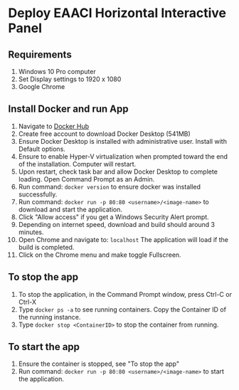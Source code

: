 # Deploy EAACI Horizontal Interactive Panel
## Requirements
1. Windows 10 Pro computer
2. Set Display settings to 1920 x 1080
3. Google Chrome

## Install Docker and run App
1. Navigate to [Docker Hub](https://hub.docker.com/editions/community/docker-ce-desktop-windows)
2. Create free account to download Docker Desktop (541MB)
3. Ensure Docker Desktop is installed with administrative user.  Install with Default options.
4. Ensure to enable Hyper-V virtualization when prompted toward the end of the installation.  Computer will restart.
5. Upon restart, check task bar and allow Docker Desktop to complete loading.   Open Command Prompt as an Admin.
6. Run command: `docker version` to ensure docker was installed successfully.
7. Run command:  `docker run -p 80:80 <username>/<image-name>` to download and start the application.  
8. Click "Allow access" if you get a Windows Security Alert prompt.
9. Depending on internet speed, download and build should around 3 minutes.
10. Open Chrome and navigate to: `localhost`   The application will load if the build is completed.
11. Click on the Chrome menu and make toggle Fullscreen.


## To stop the app
1. To stop the application, in the Command Prompt window, press Ctrl-C or Ctrl-X
2. Type `docker ps -a` to see running containers.  Copy the Container ID of the running instance.
3. Type `docker stop <ContainerID>` to stop the container from running.

## To start the app
1. Ensure the container is stopped, see "To stop the app"
2. Run command:  `docker run -p 80:80 <username>/<image-name>` to start the application.
